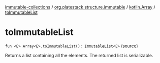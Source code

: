 [immutable-collections](../../index.md) / [org.platestack.structure.immutable](../index.md) / [kotlin.Array](index.md) / [toImmutableList](.)

# toImmutableList

`fun <E> Array<E>.toImmutableList(): `[`ImmutableList`](../-immutable-list.md)`<E>` [(source)](https://github.com/PlateStack/immutable-collections/blob/v0.1.0-alpha/src/main/kotlin/org/platestack/structure/immutable/ImmutableCollections.kt#L151)

Returns a list containing all the elements. The returned list is serializable.


